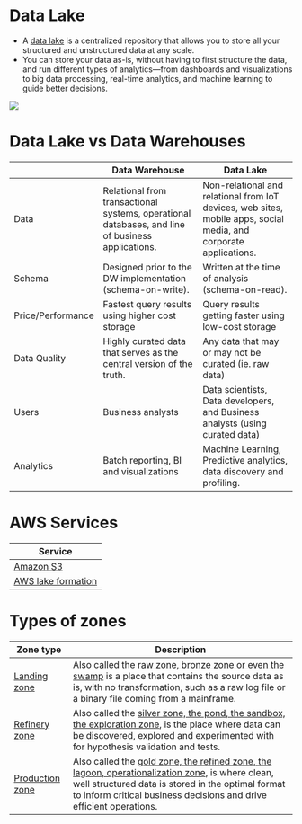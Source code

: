 # Data Lake
- A [data lake](https://aws.amazon.com/big-data/datalakes-and-analytics/what-is-a-data-lake/) is a centralized repository that allows you to store all your structured and unstructured data at any scale. 
- You can store your data as-is, without having to first structure the data, and run different types of analytics—from dashboards and visualizations to big data processing, real-time analytics, and machine learning to guide better decisions.

![](https://d1.awsstatic.com/AWS_Analytics_2021_LakeHouse.337c5d294eae24fe954c1d2e93fcda03233dfba4.png)

# Data Lake vs Data Warehouses

|                   | Data Warehouse                                                                                   | Data Lake                                                                                                         |
|-------------------|--------------------------------------------------------------------------------------------------|-------------------------------------------------------------------------------------------------------------------|
| Data              | Relational from transactional systems, operational databases, and line of business applications. | Non-relational and relational from IoT devices, web sites, mobile apps, social media, and corporate applications. |
| Schema            | Designed prior to the DW implementation (schema-on-write).                                       | Written at the time of analysis (schema-on-read).                                                                 |
| Price/Performance | Fastest query results using higher cost storage                                                  | Query results getting faster using low-cost storage                                                               |
| Data Quality      | Highly curated data that serves as the central version of the truth.                             | Any data that may or may not be curated (ie. raw data)                                                            |
| Users             | Business analysts                                                                                | Data scientists, Data developers, and Business analysts (using curated data)                                      |
| Analytics         | Batch reporting, BI and visualizations                                                           | Machine Learning, Predictive analytics, data discovery and profiling.                                             |

# AWS Services

| Service                                                                                         |
|-------------------------------------------------------------------------------------------------|
| [Amazon S3](../../../../2_AWSComponents/7_StorageServices/3_ObjectStorageTypes/AmazonS3/Readme.md) |
| [AWS lake formation](../../../../2_AWSComponents/10_BigDataComponents/DataLakes/AWSLakeFormation.md)         |

# Types of zones

| Zone type                                                                                                        | Description                                                                                                                                                                                                                                                                                                                   |
|------------------------------------------------------------------------------------------------------------------|-------------------------------------------------------------------------------------------------------------------------------------------------------------------------------------------------------------------------------------------------------------------------------------------------------------------------------|
| [Landing zone](https://www.trifacta.com/blog/from-raw-to-refined-the-staging-areas-of-your-data-lake-part-1/)    | Also called the [raw zone, bronze zone or even the swamp](https://www.trifacta.com/blog/from-raw-to-refined-the-staging-areas-of-your-data-lake-part-1/) is a place that contains the source data as is, with no transformation, such as a raw log file or a binary file coming from a mainframe.                             |
| [Refinery zone](https://www.trifacta.com/blog/from-raw-to-refined-the-staging-areas-of-your-data-lake-part-1/)   | Also called the [silver zone, the pond, the sandbox, the exploration zone](https://www.trifacta.com/blog/from-raw-to-refined-the-staging-areas-of-your-data-lake-part-1/), is the place where data can be discovered, explored and experimented with for hypothesis validation and tests.                                     |
| [Production zone](https://www.trifacta.com/blog/from-raw-to-refined-the-staging-areas-of-your-data-lake-part-1/) | Also called the [gold zone, the refined zone, the lagoon, operationalization zone](https://www.trifacta.com/blog/from-raw-to-refined-the-staging-areas-of-your-data-lake-part-1/), is where clean, well structured data is stored in the optimal format to inform critical business decisions and drive efficient operations. |
